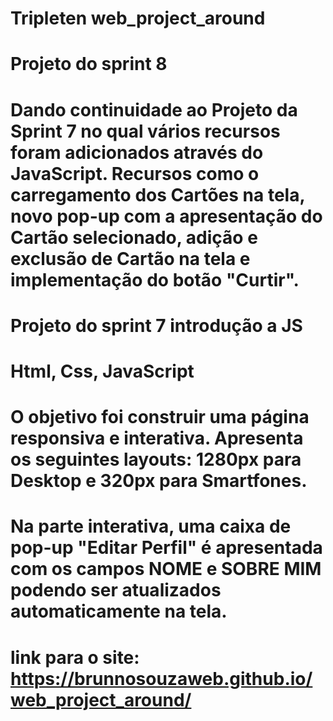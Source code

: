 # Tripleten web_project_around

# Projeto do sprint 8

# Dando continuidade ao Projeto da Sprint 7 no qual vários recursos foram adicionados através do JavaScript. Recursos como o carregamento dos Cartões na tela, novo pop-up com a apresentação do Cartão selecionado, adição e exclusão de Cartão na tela e implementação do botão "Curtir".

# Projeto do sprint 7 introdução a JS

# Html, Css, JavaScript

# O objetivo foi construir uma página responsiva e interativa. Apresenta os seguintes layouts: 1280px para Desktop e 320px para Smartfones.

# Na parte interativa, uma caixa de pop-up "Editar Perfil" é apresentada com os campos NOME e SOBRE MIM podendo ser atualizados automaticamente na tela.

# link para o site: https://brunnosouzaweb.github.io/web_project_around/
